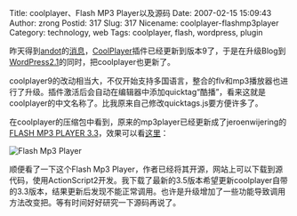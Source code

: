 Title: coolplayer、Flash MP3 Player以及源码
Date: 2007-02-15 15:09:43
Author: zrong
Postid: 317
Slug: 317
Nicename: coolplayer-flashmp3player
Category: technology, web
Tags: coolplayer, flash, wordpress, plugin

昨天得到[andot](http://www.coolcode.cn/)的[消息](http://zengrong.net/post/316.htm#comment-8367)，[CoolPlayer](http://www.coolcode.cn/?p=100)插件已经更新到版本9了，于是在升级Blog到[WordPress2.1](http://zengrong.net/post/316.htm)的同时，把coolplayer也更新了。

coolplayer9的改动相当大，不仅开始支持多国语言，整合的flv和mp3播放器也进行了升级。插件激活后会自动在编辑器中添加quicktag“酷播”，看来这就是coolplayer的中文名称了。比我原来自己修改quicktags.js要方便许多了。

在coolplayer的压缩包中看到，原来的mp3player已经更新成了jeroenwijering的[FLASH MP3 PLAYER 3.3](http://www.jeroenwijering.com/?item=Flash_MP3_Player)，效果可以看[这里](http://zengrong.net/post/198.htm)：

![Flash Mp3 Player](/wp-content/uploads/2007/02/flashmp3player.png)

顺便看了一下这个Flash Mp3 Player，作者已经将其开源，网站上可以下载到源代码，使用ActionScript2开发。我下载了最新的3.5版本希望更新coolplayer自带的3.3版本，结果更新后发现不能正常调用。也许是升级增加了一些功能导致调用方法改变把。等有时间好好研究一下源码再说了。

